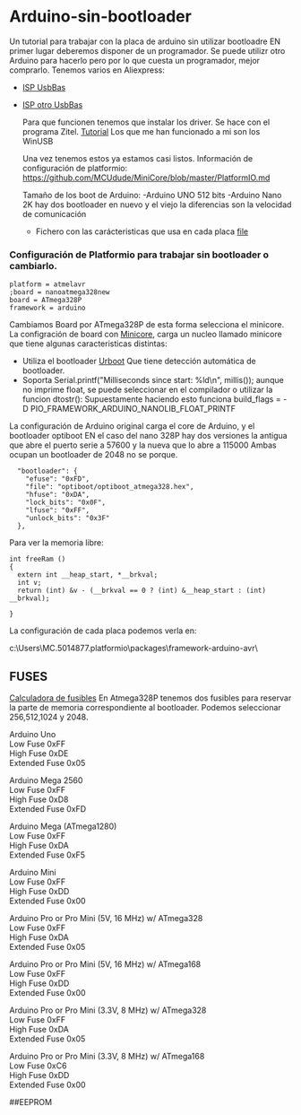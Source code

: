 # Arduino-sin-bootloader
Un tutorial para trabajar con la placa de arduino sin utilizar bootloadre
EN primer lugar deberemos disponer de un programador. Se puede utilizr otro Arduino para hacerlo pero por lo que cuesta un programador, mejor comprarlo.
Tenemos varios en Aliexpress:
- [ISP UsbBas ](https://a.aliexpress.com/_EufJKal)
- [ISP otro UsbBas](https://a.aliexpress.com/_EHAlgaH)

  Para que funcionen tenemos que instalar los driver. Se hace con el programa Zitel. [Tutorial](https://www.fischl.de/usbasp/)
Los que me han funcionado a mi son los WinUSB

  Una vez tenemos estos ya estamos casi listos.
  Información de configuración de platformio:
  https://github.com/MCUdude/MiniCore/blob/master/PlatformIO.md

  Tamaño de los boot de Arduino:
  -Arduino UNO 512 bits
  -Arduino Nano 2K hay dos bootloader en nuevo y el viejo la diferencias son la velocidad de comunicación
  - Fichero con las carácteristicas que usa en cada placa [file](https://github.com/arduino/ArduinoCore-avr/blob/master/boards.txt#L152)

### Configuración de Platformio para trabajar sin bootloader o cambiarlo.
```
platform = atmelavr
;board = nanoatmega328new
board = ATmega328P
framework = arduino
```
Cambiamos Board por ATmega328P de esta forma selecciona el minicore.  
La configración de board con [Minicore](https://github.com/MCUdude/MiniCore?tab=readme-ov-file), carga un nucleo llamado minicore que tiene algunas caracteristicas distintas:
- Utiliza el bootloader [Urboot](https://github.com/stefanrueger/urboot/)  Que tiene detección automática de bootloader.
- Soporta Serial.printf("Milliseconds since start: %ld\n", millis()); aunque no imprime float, se puede seleccionar en el compilador o utilizar la funcion dtostr(): Supuestamente haciendo esto funciona build_flags = -D PIO_FRAMEWORK_ARDUINO_NANOLIB_FLOAT_PRINTF



La configuración de Arduino original  carga el core de Arduino, y el bootloader optiboot
EN el caso del nano 328P hay dos versiones la antigua que abre el puerto serie a 57600 y la nueva que lo abre a 115000
Ambas ocupan un bootloader de 2048 no se porque.
```
  "bootloader": {
    "efuse": "0xFD",
    "file": "optiboot/optiboot_atmega328.hex",
    "hfuse": "0xDA",
    "lock_bits": "0x0F",
    "lfuse": "0xFF",
    "unlock_bits": "0x3F"
  },
```



Para ver la memoria libre:
```
int freeRam () 
{
  extern int __heap_start, *__brkval; 
  int v; 
  return (int) &v - (__brkval == 0 ? (int) &__heap_start : (int) __brkval); 

}
```

La configuración de cada placa podemos verla en:

c:\Users\MC.5014877\.platformio\packages\framework-arduino-avr\
  
## FUSES
[Calculadora de fusibles](https://eleccelerator.com/fusecalc/fusecalc.php?chip=atmega328p)
En Atmega328P tenemos dos fusibles para reservar la parte de memoria correspondiente al bootloader.
Podemos seleccionar 256,512,1024 y 2048.

Arduino Uno  
Low Fuse	0xFF  
High Fuse	0xDE  
Extended Fuse	0x05  

Arduino Mega 2560  
Low Fuse	0xFF  
High Fuse	0xD8  
Extended Fuse	0xFD  

Arduino Mega (ATmega1280)  
Low Fuse	0xFF  
High Fuse	0xDA  
Extended Fuse	0xF5  

Arduino Mini  
Low Fuse	0xFF  
High Fuse	0xDD  
Extended Fuse	0x00  


Arduino Pro or Pro Mini (5V, 16 MHz) w/ ATmega328     
Low Fuse	0xFF  
High Fuse	0xDA  
Extended Fuse	0x05  

Arduino Pro or Pro Mini (5V, 16 MHz) w/ ATmega168  
Low Fuse	0xFF  
High Fuse	0xDD  
Extended Fuse	0x00  

Arduino Pro or Pro Mini (3.3V, 8 MHz) w/ ATmega328  
Low Fuse	0xFF  
High Fuse	0xDA  
Extended Fuse	0x05  

Arduino Pro or Pro Mini (3.3V, 8 MHz) w/ ATmega168  
Low Fuse	0xC6  
High Fuse	0xDD  
Extended Fuse	0x00  


##EEPROM
